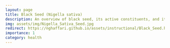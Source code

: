 ```yaml
---
layout: page
title: Black Seed (Nigella sativa)
description: An overview of black seed, its active constituents, and its health effects
img: assets/img/Nigella_Sativa_Seed.jpg
redirect: https://nghaffari.github.io/assets/instructional/Black_Seed.html
importance: 1
category: health
---
```

